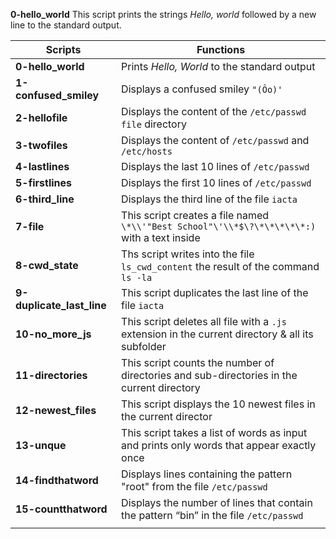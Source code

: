 **0-hello_world**
This script prints the strings _Hello, world_ followed by a new line to the standard output.

|**Scripts**                  |**Functions**                                                                                       | 
|-----------------------------|----------------------------------------------------------------------------------------------------|   
|**0-hello_world**            |Prints *Hello, World* to the standard output                                                        |  
|**1-confused_smiley**        |Displays a confused smiley ```"(Ôo)'```                                                             |
|**2-hellofile**              |Displays the content of the ```/etc/passwd file``` directory                                        |
|**3-twofiles**               |Displays the content of ```/etc/passwd``` and ```/etc/hosts```                                      |
|**4-lastlines**              |Displays the last 10 lines of ```/etc/passwd```                                                     |
|**5-firstlines**             |Displays the first 10 lines of ```/etc/passwd```                                                    |
|**6-third_line**             |Displays the third line of the file ```iacta```                                                     |
|**7-file**                   |This script creates a file named ```\*\\'"Best School"\'\\*$\?\*\*\*\*\*:)``` with a text inside    |
|**8-cwd_state**              |Ths script writes into the file ```ls_cwd_content``` the result of the command ```ls -la```         |
|**9-duplicate_last_line**    |This script duplicates the last line of the file ```iacta```                                        |
|**10-no_more_js**            |This script deletes all file with a ```.js``` extension in the current directory & all its subfolder|
|**11-directories**           |This script counts the number of directories and sub-directories in the current directory           |
|**12-newest_files**          |This script displays the 10 newest files in the current director                                    |
|**13-unque**                 |This script takes a list of words as input and prints only words that appear exactly once           |
|**14-findthatword**          |Displays lines containing the pattern "root" from the file ```/etc/passwd```                        |
|**15-countthatword**         |Displays the number of lines that contain the pattern “bin” in the file ```/etc/passwd```           |
|                             |                                                                                                    |
 
